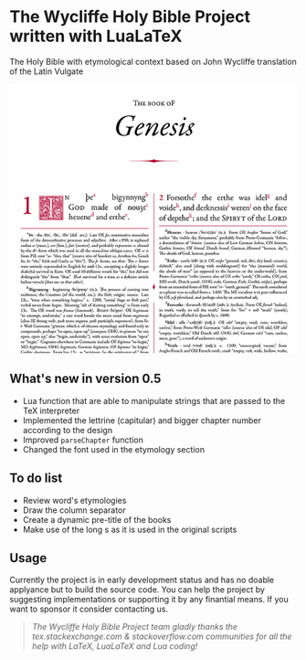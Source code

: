 # The Wycliffe Holy Bible Project written with LuaLaTeX
The Holy Bible with etymological context based on John Wycliffe translation of the Latin Vulgate

![Preview of what the project is going to look](/Resources/preview.jpg)

## What's new in version 0.5
* Lua function that are able to manipulate strings that are passed to the TeX interpreter
* Implemented the lettrine (capitular) and bigger chapter number according to the design
* Improved `parseChapter` function
* Changed the font used in the etymology section

## To do list
* Review word's etymologies
* Draw the column separator
* Create a dynamic pre-title of the books
* Make use of the long s as it is used in the original scripts

## Usage
Currently the project is in early development status and has no doable applyance but to build the source code. You can help the project by suggesting implementations or supporting it by any finantial means. If you want to sponsor it consider contacting us.

> _The Wycliffe Holy Bible Project team gladly thanks the tex.stackexchange.com & stackoverflow.com communities for all the help with LaTeX, LuaLaTeX and Lua coding!_
